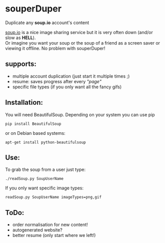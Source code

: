 # souperDuper

Duplicate any **soup.io** account's content

[soup.io](http://soup.io/) is a nice image sharing service but it is very often down (and/or slow as **HELL**).  
Or imagine you want your soup or the soup of a friend as a screen saver or viewing it offline.
No problem with souperDuper!

## supports:

* multiple account duplication (just start it multiple times ;)
* resume: saves progress after every *"page"*
* specific file types (if you only want all the fancy gifs)

## Installation:

You will need BeautifulSoup.
Depending on your system you can use pip

    pip install BeautifulSoup

or on Debian based systems:

    apt-get install python-beautifulsoup


## Use:

To grab the soup from a user just type:

    ./readSoup.py SoupUserName

If you only want specific image types:

    readSoup.py SoupUserName imageTypes=png,gif

## ToDo:

* order normalisation for new content!
* autogenerated website?
* better resume (only start where we left!)
